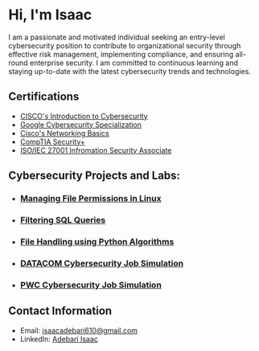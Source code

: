 # Hi, I'm Isaac

I am a passionate and motivated individual seeking an entry-level cybersecurity position to contribute to organizational security through effective risk management, implementing 
compliance, and ensuring all-round enterprise security. I am committed to continuous learning and staying up-to-date with the latest cybersecurity trends and technologies.

## Certifications

- [CISCO's Introduction to Cybersecurity](https://www.credly.com/badges/20980193-d114-40b7-b2a0-be9ae60c8140/linked_in?t=rwji93)
- [Google Cybersecurity Specialization](https://www.coursera.org/account/accomplishments/specialization/certificate/GVKDJR7KRBYW)
- [Cisco's Networking Basics](https://www.credly.com/badges/089892f8-982c-4ba4-8a66-a5fa921233ca/public_url)
- [CompTIA Security+](https://www.credly.com/badges/63c18ad7-905e-4926-aaee-56c1ca36b41e/public_url)
- [ISO/IEC 27001 Infromation Security Associate](https://www.skillfront.com/Badges/77666526928209)

## Cybersecurity Projects and Labs:

- ### [Managing File Permissions in Linux](https://github.com/mikeal-12/File-Permissions-in-Linux)
- ### [Filtering SQL Queries](https://github.com/mikeal-12/Apply-Filters-To-SQL-Queries)
- ### [File Handling using Python Algorithms](https://github.com/mikeal-12/File-handling-using-Python-algorithms)
- ### [DATACOM Cybersecurity Job Simulation](https://github.com/mikeal-12/datacom-cybersecurity-job-simulation)
- ### [PWC Cybersecurity Job Simulation](https://github.com/mikeal-12/pwc-cybersecurity-job-simulation)



<!--
### Project Name 2

- Description: Briefly describe the project and your role.
- Technologies Used: List the technologies or tools you used.
- Link: Provide a link to the project repository or any relevant documentation. -->

## Contact Information

- Email: isaacadebari610@gmail.com
- LinkedIn: [Adebari Isaac](https://www.linkedin.com/in/adebari-isaac)

